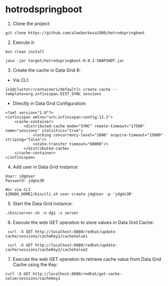# hotrodspringboot

1. Clone the project:
~~~
git clone https://github.com/alexbarbosa1989/hotrodspringboot
~~~

2. Execute it:

~~~
mvn clean install
~~~
~~~
java -jar target/hotrodspringboot-0.0.1-SNAPSHOT.jar
~~~

3. Create the cache in Data Grid 8:

- Via CLI:
~~~
[n1@cluster//containers/default]> create cache --template=org.infinispan.DIST_SYNC sessions
~~~

- Directly in Data Grid Configuration:
~~~
<?xml version="1.0"?>
<infinispan xmlns="urn:infinispan:config:12.1">
    <cache-container>
        <distributed-cache mode="SYNC" remote-timeout="17500" name="sessions" statistics="true">
            <locking concurrency-level="1000" acquire-timeout="15000" striping="false"/>
            <state-transfer timeout="60000"/>
        </distributed-cache>
    </cache-container>
</infinispan>
~~~

4. Add user in Data Grid instance:

~~~
User: jdgUser
Password: jdgUs3R

#or via CLI
${RHDG_HOME}/bin/cli.sh user create jdgUser -p 'jdgUs3R'
~~~

5. Start the Data Grid instance:

~~~
./bin/server.sh -n dg1 -s server 
~~~

6. Execute the web GET operation to store values in Data Grid Cache:

~~~
 curl -X GET http://localhost:8080/redhat/update-cache/sessions/cacheKey1/cacheValue1
~~~

~~~
 curl -X GET http://localhost:8080/redhat/update-cache/sessions/cacheKey2/cacheValue2
~~~

7. Execute the web GET operation to retrieve cache value from Data Grid Cache using the Key:

~~~
curl -X GET http://localhost:8080/redhat/get-cache-value/sessions/cacheKey1

~~~
